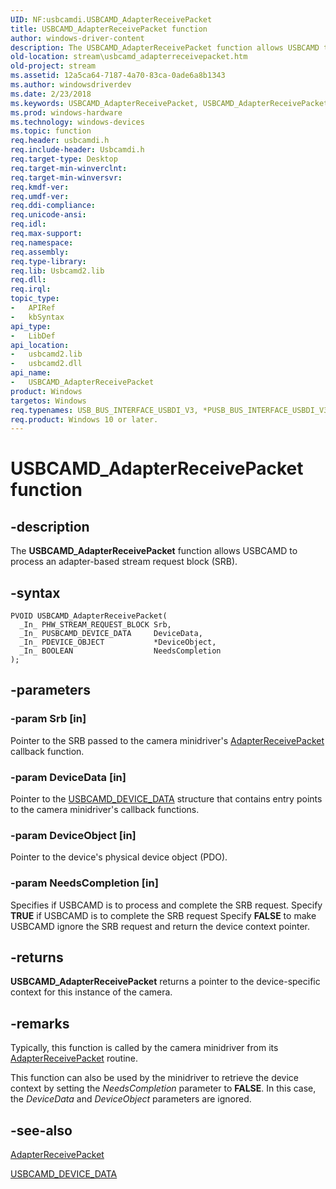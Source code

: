 ```yaml
---
UID: NF:usbcamdi.USBCAMD_AdapterReceivePacket
title: USBCAMD_AdapterReceivePacket function
author: windows-driver-content
description: The USBCAMD_AdapterReceivePacket function allows USBCAMD to process an adapter-based stream request block (SRB).
old-location: stream\usbcamd_adapterreceivepacket.htm
old-project: stream
ms.assetid: 12a5ca64-7187-4a70-83ca-0ade6a8b1343
ms.author: windowsdriverdev
ms.date: 2/23/2018
ms.keywords: USBCAMD_AdapterReceivePacket, USBCAMD_AdapterReceivePacket function [Streaming Media Devices], stream.usbcamd_adapterreceivepacket, usbcamdi/USBCAMD_AdapterReceivePacket, usbcmdpr_ad9c24d0-76a2-43a4-9634-a70e9260d907.xml
ms.prod: windows-hardware
ms.technology: windows-devices
ms.topic: function
req.header: usbcamdi.h
req.include-header: Usbcamdi.h
req.target-type: Desktop
req.target-min-winverclnt: 
req.target-min-winversvr: 
req.kmdf-ver: 
req.umdf-ver: 
req.ddi-compliance: 
req.unicode-ansi: 
req.idl: 
req.max-support: 
req.namespace: 
req.assembly: 
req.type-library: 
req.lib: Usbcamd2.lib
req.dll: 
req.irql: 
topic_type:
-	APIRef
-	kbSyntax
api_type:
-	LibDef
api_location:
-	usbcamd2.lib
-	usbcamd2.dll
api_name:
-	USBCAMD_AdapterReceivePacket
product: Windows
targetos: Windows
req.typenames: USB_BUS_INTERFACE_USBDI_V3, *PUSB_BUS_INTERFACE_USBDI_V3
req.product: Windows 10 or later.
---
```


# USBCAMD_AdapterReceivePacket function


## -description


The <b>USBCAMD_AdapterReceivePacket</b> function allows USBCAMD to process an adapter-based stream request block (SRB).


## -syntax


````
PVOID USBCAMD_AdapterReceivePacket(
  _In_ PHW_STREAM_REQUEST_BLOCK Srb,
  _In_ PUSBCAMD_DEVICE_DATA     DeviceData,
  _In_ PDEVICE_OBJECT           *DeviceObject,
  _In_ BOOLEAN                  NeedsCompletion
);
````


## -parameters




### -param Srb [in]

Pointer to the SRB passed to the camera minidriver's <a href="..\usbcamdi\nc-usbcamdi-padapter_receive_packet_routine.md">AdapterReceivePacket</a> callback function.


### -param DeviceData [in]

Pointer to the <a href="..\usbcamdi\ns-usbcamdi-_usbcamd_device_data.md">USBCAMD_DEVICE_DATA</a> structure that contains entry points to the camera minidriver's callback functions.


### -param DeviceObject [in]

Pointer to the device's physical device object (PDO).


### -param NeedsCompletion [in]

Specifies if USBCAMD is to process and complete the SRB request. Specify <b>TRUE</b> if USBCAMD is to complete the SRB request Specify <b>FALSE</b> to make USBCAMD ignore the SRB request and return the device context pointer.


## -returns



<b>USBCAMD_AdapterReceivePacket</b> returns a pointer to the device-specific context for this instance of the camera.




## -remarks



Typically, this function is called by the camera minidriver from its <a href="..\usbcamdi\nc-usbcamdi-padapter_receive_packet_routine.md">AdapterReceivePacket</a> routine. 

This function can also be used by the minidriver to retrieve the device context by setting the <i>NeedsCompletion</i> parameter to <b>FALSE</b>. In this case, the <i>DeviceData</i> and <i>DeviceObject</i> parameters are ignored.




## -see-also

<a href="..\usbcamdi\nc-usbcamdi-padapter_receive_packet_routine.md">AdapterReceivePacket</a>



<a href="..\usbcamdi\ns-usbcamdi-_usbcamd_device_data.md">USBCAMD_DEVICE_DATA</a>



 

 


